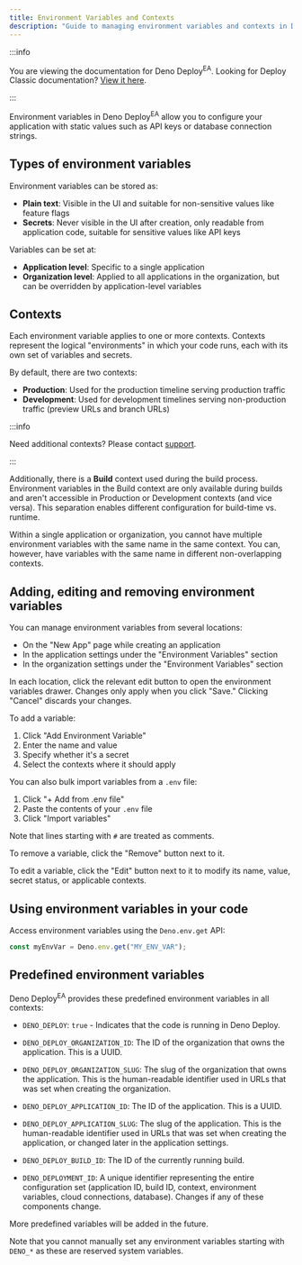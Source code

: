 ```yaml
---
title: Environment Variables and Contexts
description: "Guide to managing environment variables and contexts in Deno Deploy Early Access, including variable types, creation, editing, and accessing them in your code."
---
```


:::info

You are viewing the documentation for Deno Deploy<sup>EA</sup>. Looking for
Deploy Classic documentation? [View it here](/deploy/).

:::

Environment variables in Deno Deploy<sup>EA</sup> allow you to configure your
application with static values such as API keys or database connection strings.

## Types of environment variables

Environment variables can be stored as:

- **Plain text**: Visible in the UI and suitable for non-sensitive values like
  feature flags
- **Secrets**: Never visible in the UI after creation, only readable from
  application code, suitable for sensitive values like API keys

Variables can be set at:

- **Application level**: Specific to a single application
- **Organization level**: Applied to all applications in the organization, but
  can be overridden by application-level variables

## Contexts

Each environment variable applies to one or more contexts. Contexts represent
the logical "environments" in which your code runs, each with its own set of
variables and secrets.

By default, there are two contexts:

- **Production**: Used for the production timeline serving production traffic
- **Development**: Used for development timelines serving non-production traffic
  (preview URLs and branch URLs)

:::info

Need additional contexts? Please contact [support](../support).

:::

Additionally, there is a **Build** context used during the build process.
Environment variables in the Build context are only available during builds and
aren't accessible in Production or Development contexts (and vice versa). This
separation enables different configuration for build-time vs. runtime.

Within a single application or organization, you cannot have multiple
environment variables with the same name in the same context. You can, however,
have variables with the same name in different non-overlapping contexts.

## Adding, editing and removing environment variables

You can manage environment variables from several locations:

- On the "New App" page while creating an application
- In the application settings under the "Environment Variables" section
- In the organization settings under the "Environment Variables" section

In each location, click the relevant edit button to open the environment
variables drawer. Changes only apply when you click "Save." Clicking "Cancel"
discards your changes.

To add a variable:

1. Click "Add Environment Variable"
2. Enter the name and value
3. Specify whether it's a secret
4. Select the contexts where it should apply

You can also bulk import variables from a `.env` file:

1. Click "+ Add from .env file"
2. Paste the contents of your `.env` file
3. Click "Import variables"

Note that lines starting with `#` are treated as comments.

To remove a variable, click the "Remove" button next to it.

To edit a variable, click the "Edit" button next to it to modify its name,
value, secret status, or applicable contexts.

## Using environment variables in your code

Access environment variables using the `Deno.env.get` API:

```ts
const myEnvVar = Deno.env.get("MY_ENV_VAR");
```

## Predefined environment variables

Deno Deploy<sup>EA</sup> provides these predefined environment variables in all
contexts:

- `DENO_DEPLOY`: `true` - Indicates that the code is running in Deno Deploy.

- `DENO_DEPLOY_ORGANIZATION_ID`: The ID of the organization that owns the
  application. This is a UUID.

- `DENO_DEPLOY_ORGANIZATION_SLUG`: The slug of the organization that owns the
  application. This is the human-readable identifier used in URLs that was set
  when creating the organization.

- `DENO_DEPLOY_APPLICATION_ID`: The ID of the application. This is a UUID.

- `DENO_DEPLOY_APPLICATION_SLUG`: The slug of the application. This is the
  human-readable identifier used in URLs that was set when creating the
  application, or changed later in the application settings.

- `DENO_DEPLOY_BUILD_ID`: The ID of the currently running build.

- `DENO_DEPLOYMENT_ID`: A unique identifier representing the entire
  configuration set (application ID, build ID, context, environment variables,
  cloud connections, database). Changes if any of these components change.

More predefined variables will be added in the future.

Note that you cannot manually set any environment variables starting with
`DENO_*` as these are reserved system variables.
